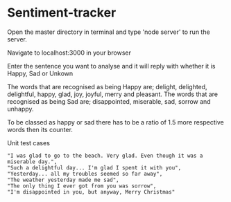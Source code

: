 # Sentiment-tracker

Open the master directory in terminal and type 'node server' to run the server.

Navigate to localhost:3000 in your browser

Enter the sentence you want to analyse and it will reply with whether it is Happy, Sad or Unkown

The words that are recognised as being Happy are; delight, delighted, delightful, happy, glad, joy, joyful, merry and pleasant.
The words that are recognised as being Sad are; disappointed, miserable, sad, sorrow and unhappy.

To be classed as happy or sad there has to be a ratio of 1.5 more respective words then its counter.

Unit test cases

	"I was glad to go to the beach. Very glad. Even though it was a miserable day.",
	"Such a delightful day... I'm glad I spent it with you",
	"Yesterday... all my troubles seemed so far away",
  	"The weather yesterday made me sad",
  	"The only thing I ever got from you was sorrow",
  	"I'm disappointed in you, but anyway, Merry Christmas"
